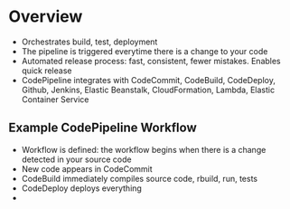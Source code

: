 # Overview
- Orchestrates build, test, deployment
- The pipeline is triggered everytime there is a change to your code
- Automated release process: fast, consistent, fewer mistakes. Enables quick release 
- CodePipeline integrates with CodeCommit, CodeBuild, CodeDeploy, Github, Jenkins, Elastic Beanstalk, CloudFormation, Lambda, Elastic Container Service
## Example CodePipeline Workflow
- Workflow is defined: the workflow begins when there is a change detected in your source code
- New code appears in CodeCommit
- CodeBuild immediately compiles source code, rbuild, run, tests
- CodeDeploy deploys everything
- 